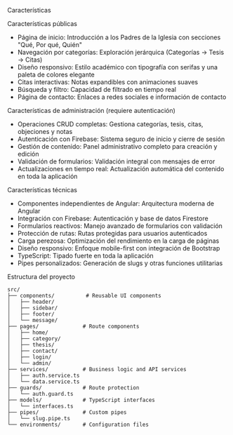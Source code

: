 Características

Características públicas
- Página de inicio: Introducción a los Padres de la Iglesia con secciones "Qué, Por qué, Quién"
- Navegación por categorías: Exploración jerárquica (Categorías → Tesis → Citas)
- Diseño responsivo: Estilo académico con tipografía con serifas y una paleta de colores elegante
- Citas interactivas: Notas expandibles con animaciones suaves
- Búsqueda y filtro: Capacidad de filtrado en tiempo real
- Página de contacto: Enlaces a redes sociales e información de contacto

Características de administración (requiere autenticación)
- Operaciones CRUD completas: Gestiona categorías, tesis, citas, objeciones y notas
- Autenticación con Firebase: Sistema seguro de inicio y cierre de sesión
- Gestión de contenido: Panel administrativo completo para creación y edición
- Validación de formularios: Validación integral con mensajes de error
- Actualizaciones en tiempo real: Actualización automática del contenido en toda la aplicación

Características técnicas
- Componentes independientes de Angular: Arquitectura moderna de Angular
- Integración con Firebase: Autenticación y base de datos Firestore
- Formularios reactivos: Manejo avanzado de formularios con validación
- Protección de rutas: Rutas protegidas para usuarios autenticados
- Carga perezosa: Optimización del rendimiento en la carga de páginas
- Diseño responsivo: Enfoque mobile-first con integración de Bootstrap
- TypeScript: Tipado fuerte en toda la aplicación
- Pipes personalizados: Generación de slugs y otras funciones utilitarias

Estructura del proyecto

```
src/
├── components/          # Reusable UI components
│   ├── header/
│   ├── sidebar/
│   ├── footer/
│   └── message/
├── pages/              # Route components
│   ├── home/
│   ├── category/
│   ├── thesis/
│   ├── contact/
│   ├── login/
│   └── admin/
├── services/           # Business logic and API services
│   ├── auth.service.ts
│   └── data.service.ts
├── guards/             # Route protection
│   └── auth.guard.ts
├── models/             # TypeScript interfaces
│   └── interfaces.ts
├── pipes/              # Custom pipes
│   └── slug.pipe.ts
└── environments/       # Configuration files
```
